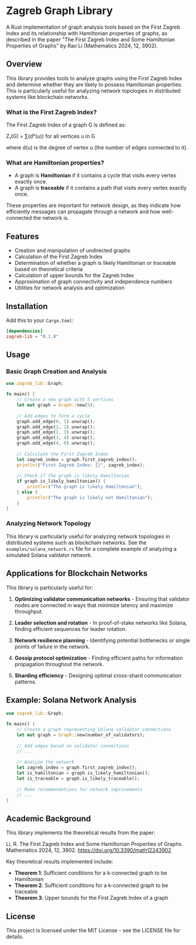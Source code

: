 # Zagreb Graph Library

A Rust implementation of graph analysis tools based on the First Zagreb Index and its relationship with Hamiltonian properties of graphs, as described in the paper "The First Zagreb Index and Some Hamiltonian Properties of Graphs" by Rao Li (Mathematics 2024, 12, 3902).

## Overview

This library provides tools to analyze graphs using the First Zagreb Index and determine whether they are likely to possess Hamiltonian properties. This is particularly useful for analyzing network topologies in distributed systems like blockchain networks.

### What is the First Zagreb Index?

The First Zagreb Index of a graph G is defined as:

Z₁(G) = ∑(d²(u)) for all vertices u in G

where d(u) is the degree of vertex u (the number of edges connected to it).

### What are Hamiltonian properties?

- A graph is **Hamiltonian** if it contains a cycle that visits every vertex exactly once.
- A graph is **traceable** if it contains a path that visits every vertex exactly once.

These properties are important for network design, as they indicate how efficiently messages can propagate through a network and how well-connected the network is.

## Features

- Creation and manipulation of undirected graphs
- Calculation of the First Zagreb Index
- Determination of whether a graph is likely Hamiltonian or traceable based on theoretical criteria
- Calculation of upper bounds for the Zagreb Index
- Approximation of graph connectivity and independence numbers
- Utilities for network analysis and optimization

## Installation

Add this to your `Cargo.toml`:

```toml
[dependencies]
zagreb-lib = "0.1.0"
```

## Usage

### Basic Graph Creation and Analysis

```rust
use zagreb_lib::Graph;

fn main() {
    // Create a new graph with 5 vertices
    let mut graph = Graph::new(5);
    
    // Add edges to form a cycle
    graph.add_edge(0, 1).unwrap();
    graph.add_edge(1, 2).unwrap();
    graph.add_edge(2, 3).unwrap();
    graph.add_edge(3, 4).unwrap();
    graph.add_edge(4, 0).unwrap();
    
    // Calculate the First Zagreb Index
    let zagreb_index = graph.first_zagreb_index();
    println!("First Zagreb Index: {}", zagreb_index);
    
    // Check if the graph is likely Hamiltonian
    if graph.is_likely_hamiltonian() {
        println!("The graph is likely Hamiltonian");
    } else {
        println!("The graph is likely not Hamiltonian");
    }
}
```

### Analyzing Network Topology

This library is particularly useful for analyzing network topologies in distributed systems such as blockchain networks. See the `examples/solana_network.rs` file for a complete example of analyzing a simulated Solana validator network.

## Applications for Blockchain Networks

This library is particularly useful for:

1. **Optimizing validator communication networks** - Ensuring that validator nodes are connected in ways that minimize latency and maximize throughput.

2. **Leader selection and rotation** - In proof-of-stake networks like Solana, finding efficient sequences for leader rotation.

3. **Network resilience planning** - Identifying potential bottlenecks or single points of failure in the network.

4. **Gossip protocol optimization** - Finding efficient paths for information propagation throughout the network.

5. **Sharding efficiency** - Designing optimal cross-shard communication patterns.

## Example: Solana Network Analysis

```rust
use zagreb_lib::Graph;

fn main() {
    // Create a graph representing Solana validator connections
    let mut graph = Graph::new(number_of_validators);
    
    // Add edges based on validator connections
    // ...
    
    // Analyze the network
    let zagreb_index = graph.first_zagreb_index();
    let is_hamiltonian = graph.is_likely_hamiltonian();
    let is_traceable = graph.is_likely_traceable();
    
    // Make recommendations for network improvements
    // ...
}
```

## Academic Background

This library implements the theoretical results from the paper:

Li, R. The First Zagreb Index and Some Hamiltonian Properties of Graphs. Mathematics 2024, 12, 3902. https://doi.org/10.3390/math12243902

Key theoretical results implemented include:

- **Theorem 1**: Sufficient conditions for a k-connected graph to be Hamiltonian
- **Theorem 2**: Sufficient conditions for a k-connected graph to be traceable
- **Theorem 3**: Upper bounds for the First Zagreb Index of a graph

## License

This project is licensed under the MIT License - see the LICENSE file for details.